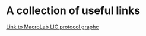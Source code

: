 # A collection of useful links 

[Link to MacroLab LIC protocol graphc](http://qb3.berkeley.edu/qb3/macrolab/b1a_lic_protocol.cfm)